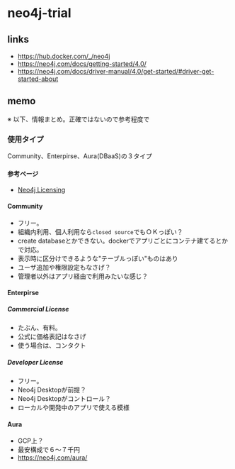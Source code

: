 # neo4j-trial

## links
- https://hub.docker.com/_/neo4j
- https://neo4j.com/docs/getting-started/4.0/
- https://neo4j.com/docs/driver-manual/4.0/get-started/#driver-get-started-about

## memo
※ 以下、情報まとめ。正確ではないので参考程度で

### 使用タイプ
Community、Enterpirse、Aura(DBaaS)の３タイプ

#### 参考ページ
* [Neo4j Licensing](https://neo4j.com/licensing/)

#### Community
* フリー。
* 組織内利用、個人利用なら`closed source`でもＯＫっぽい？
* create databaseとかできない。dockerでアプリごとにコンテナ建てるとかで対応。
* 表示時に区分けできるような"テーブルっぽい"ものはあり
* ユーザ追加や権限設定もなさげ？
* 管理者以外はアプリ経由で利用みたいな感じ？

#### Enterpirse
##### Commercial License
* たぶん、有料。
* 公式に価格表記はなさげ
* 使う場合は、コンタクト

##### Developer License
* フリー。
* Neo4j Desktopが前提？
* Neo4j Desktopがコントロール？
* ローカルや開発中のアプリで使える模様

#### Aura
* GCP上？
* 最安構成で６～７千円
* https://neo4j.com/aura/